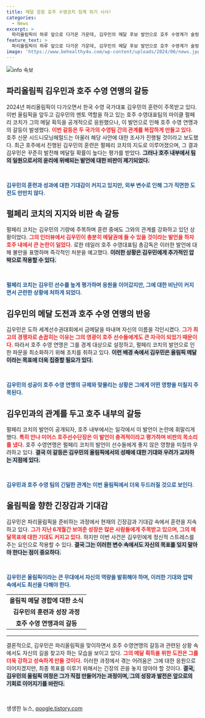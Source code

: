 ```yaml
---
title: 메달 응원 호주 수영코치 징계 위기 시사!
categories:
  - News
excerpt: >
  파리올림픽이 하루 앞으로 다가온 가운데, 김우민의 메달 후보 발언으로 호주 수영계가 술렁이고 있다. 펄페리 코치의 응원이 논란을 불러일으키며, 그가 징계 위기 처했지만 김우민은 성장세를 이어가고 있다. 올림픽에서의 성과가 주목된다!
feature_text: >
  파리올림픽이 하루 앞으로 다가온 가운데, 김우민의 메달 후보 발언으로 호주 수영계가 술렁이고 있다. 펄페리 코치의 응원이 논란을 불러일으키며, 그가 징계 위기 처했지만 김우민은 성장세를 이어가고 있다. 올림픽에서의 성과가 주목된다!
image: 'https://www.behealthy4u.com/wp-content/uploads/2024/06/news.jpg'
---
```


<p><img src="https://www.behealthy4u.com/wp-content/uploads/2024/06/news.jpg" alt="info 속보" /></p>

<h2 data-ke-size="size26">파리올림픽 김우민과 호주 수영 연맹의 갈등</h2>

<p data-ke-size="size16">2024년 파리올림픽이 다가오면서 한국 수영 국가대표 김우민의 훈련이 주목받고 있다. 이번 올림픽을 앞두고 김우민의 멘토 역할을 하고 있는 호주 수영대표팀의 마이클 펄페리 코치가 그의 메달 획득을 공개적으로 응원했으나, 이 발언으로 인해 호주 수영 연맹과의 갈등이 발생했다. <b><span style="color: #ee2323;">이번 갈등은 두 국가의 수영팀 간의 관계를 복잡하게 만들고 있다.</span></b> 호주 신문 시드니모닝헤럴드는 아울러 해당 사안에 대한 조사가 진행될 것이라고 보도했다. 최근 호주에서 진행된 김우민의 훈련은 펄페리 코치의 지도로 이루어졌으며, 그 결과 김우민은 꾸준히 발전해 메달릴 확률이 높다는 평가를 받았다. <b><span style="background-color: #21538527;">그러나 호주 내부에서 팀의 일원으로서의 윤리에 위배되는 발언에 대한 비판이 제기되었다.</span></b></p>

<p data-ke-size="size16">&nbsp;</p>

<p><b><span style="color: #1a5490;">김우민의 훈련과 성과에 대한 기대감이 커지고 있지만, 외부 변수로 인해 그가 직면한 도전도 만만치 않다.</span></b></p></p>

<h2 data-ke-size="size26">펄페리 코치의 지지와 비판 속 갈등</h2>

<p data-ke-size="size16">펄페리 코치는 김우민의 기량에 주목하며 훈련 중에도 그와의 관계를 강화하고 있던 상황이었다. <b><span style="color: #ee2323;">그의 인터뷰에서 김우민이 충분히 메달권에 들 수 있을 것이라는 발언을 하자 호주 내에서 큰 논란이 일었다.</span></b> 로한 테일러 호주 수영대표팀 총감독은 이러한 발언에 대해 불만을 표명하며 즉각적인 처분을 예고했다. <b><span style="background-color: #21538527;">이러한 상황은 김우민에게 추가적인 압박으로 작용할 수 있다.</span></b></p>

<p data-ke-size="size16">&nbsp;</p>

<p><b><span style="color: #1a5490;">펄페리 코치는 김우민 선수를 높게 평가하며 응원을 이어갔지만, 그에 대한 비난이 커지면서 곤란한 상황에 처하게 되었다.</span></b></p></p>

<h2 data-ke-size="size26">김우민의 메달 도전과 호주 수영 연맹의 반응</h2>

<p data-ke-size="size16">김우민은 도하 세계선수권대회에서 금메달을 따내며 자신의 이름을 각인시켰다. <b><span style="color: #ee2323;">그가 최고의 경쟁자로 손꼽히는 이유는 그의 영광이 호주 선수들에게도 큰 자극이 되었기 때문이다.</span></b> 따라서 호주 수영 연맹은 그를 경계 대상으로 설정하고, 펄페리 코치의 발언으로 인한 파문을 최소화하기 위해 조치를 취하고 있다. <b><span style="background-color: #21538527;">이런 배경 속에서 김우민은 올림픽 메달이라는 목표에 더욱 집중할 필요가 있다.</span></b></p>

<p data-ke-size="size16">&nbsp;</p>

<p><b><span style="color: #1a5490;">김우민의 성공이 호주 수영 연맹의 규제와 맞물리는 상황은 그에게 어떤 영향을 미칠지 주목된다.</span></b></p></p>

<h2 data-ke-size="size26">김우민과의 관계를 두고 호주 내부의 갈등</h2>

<p data-ke-size="size16">펄페리 코치의 발언이 공개되자, 호주 내부에서는 일각에서 이 발언이 논란에 휘말리게 했다. <b><span style="color: #ee2323;">특히 안나 미어스 호주선수단장은 이 발언이 충격적이라고 평가하며 비판의 목소리를 냈다.</span></b> 호주 수영연맹은 펄페리 코치의 발언이 선수들에게 좋지 않은 영향을 미칠까 우려하고 있다. <b><span style="background-color: #21538527;">결국 이 갈등은 김우민의 올림픽에서의 성패에 대한 기대와 우려가 교차하는 지점에 있다.</span></b></p>

<p data-ke-size="size16">&nbsp;</p>

<p><b><span style="color: #1a5490;">김우민과 호주 수영 팀의 긴밀한 관계는 이번 올림픽에서 더욱 두드러질 것으로 보인다.</span></b></p></p>

<h2 data-ke-size="size26">올림픽을 향한 긴장감과 기대감</h2>

<p data-ke-size="size16">김우민은 파리올림픽을 준비하는 과정에서 현재의 긴장감과 기대감 속에서 훈련을 지속하고 있다. <b><span style="color: #ee2323;">그가 지난 6개월간 보여준 성장은 많은 사람들에게 주목받고 있으며, 그의 메달목표에 대한 기대도 커지고 있다.</span></b> 하지만 이번 사건은 김우민에게 정신적 스트레스를 주는 요인으로 작용할 수 있다. <b><span style="background-color: #21538527;">결국 그는 이러한 변수 속에서도 자신의 목표를 잊지 말아야 한다는 점이 중요하다.</span></b></p>

<p data-ke-size="size16">&nbsp;</p>

<p><b><span style="color: #1a5490;">김우민은 올림픽이라는 큰 무대에서 자신의 역량을 발휘해야 하며, 이러한 기대와 압박 속에서도 최선을 다해야 한다.</span></b></p></p>

<table>
    <tr>
        <td style="text-align: center; height: 17px;"><b>올림픽 메달 경합에 대한 소식</b></td>
    </tr>
    <tr>
        <td style="text-align: center; height: 17px;"><b>김우민의 훈련과 성장 과정</b></td>
    </tr>
    <tr>
        <td style="text-align: center; height: 17px;"><b>호주 수영 연맹과의 갈등</b></td>
    </tr>
</table>

<hr/>

<p data-ke-size="size16">결론적으로, 김우민은 파리올림픽을 맞이하면서 호주 수영연맹의 갈등과 관련된 상황 속에서도 자신의 길을 찾고자 하는 모습을 보이고 있다. <b><span style="color: #ee2323;">그의 메달 획득을 위한 도전은 그를 더욱 강하고 성숙하게 만들 것이다.</span></b> 이러한 과정에서 겪는 어려움은 그에 대한 응원으로 이어지겠지만, 최종 목표를 이루기 위해서는 긴장의 끈을 놓지 않아야 할 것이다. <b><span style="background-color: #21538527;">결국, 김우민의 올림픽 여정은 그가 직접 만들어가는 과정이며, 그의 성장과 발전은 앞으로의 기회로 이어지기를 바란다.</span></b></p>

<p data-ke-size="size16">&nbsp;</p>
생생한 뉴스, <a href="https://qoogle.tistory.com" rel="dofollow">qoogle.tistory.com</a>


